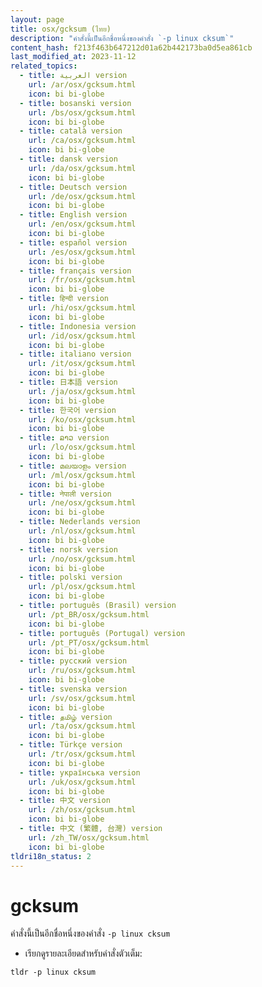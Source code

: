 ```yaml
---
layout: page
title: osx/gcksum (ไทย)
description: "คำสั่งนี้เป็นอีกชื่อหนึ่งของคำสั่ง `-p linux cksum`"
content_hash: f213f463b647212d01a62b442173ba0d5ea861cb
last_modified_at: 2023-11-12
related_topics:
  - title: العربية version
    url: /ar/osx/gcksum.html
    icon: bi bi-globe
  - title: bosanski version
    url: /bs/osx/gcksum.html
    icon: bi bi-globe
  - title: català version
    url: /ca/osx/gcksum.html
    icon: bi bi-globe
  - title: dansk version
    url: /da/osx/gcksum.html
    icon: bi bi-globe
  - title: Deutsch version
    url: /de/osx/gcksum.html
    icon: bi bi-globe
  - title: English version
    url: /en/osx/gcksum.html
    icon: bi bi-globe
  - title: español version
    url: /es/osx/gcksum.html
    icon: bi bi-globe
  - title: français version
    url: /fr/osx/gcksum.html
    icon: bi bi-globe
  - title: हिन्दी version
    url: /hi/osx/gcksum.html
    icon: bi bi-globe
  - title: Indonesia version
    url: /id/osx/gcksum.html
    icon: bi bi-globe
  - title: italiano version
    url: /it/osx/gcksum.html
    icon: bi bi-globe
  - title: 日本語 version
    url: /ja/osx/gcksum.html
    icon: bi bi-globe
  - title: 한국어 version
    url: /ko/osx/gcksum.html
    icon: bi bi-globe
  - title: ລາວ version
    url: /lo/osx/gcksum.html
    icon: bi bi-globe
  - title: മലയാളം version
    url: /ml/osx/gcksum.html
    icon: bi bi-globe
  - title: नेपाली version
    url: /ne/osx/gcksum.html
    icon: bi bi-globe
  - title: Nederlands version
    url: /nl/osx/gcksum.html
    icon: bi bi-globe
  - title: norsk version
    url: /no/osx/gcksum.html
    icon: bi bi-globe
  - title: polski version
    url: /pl/osx/gcksum.html
    icon: bi bi-globe
  - title: português (Brasil) version
    url: /pt_BR/osx/gcksum.html
    icon: bi bi-globe
  - title: português (Portugal) version
    url: /pt_PT/osx/gcksum.html
    icon: bi bi-globe
  - title: русский version
    url: /ru/osx/gcksum.html
    icon: bi bi-globe
  - title: svenska version
    url: /sv/osx/gcksum.html
    icon: bi bi-globe
  - title: தமிழ் version
    url: /ta/osx/gcksum.html
    icon: bi bi-globe
  - title: Türkçe version
    url: /tr/osx/gcksum.html
    icon: bi bi-globe
  - title: українська version
    url: /uk/osx/gcksum.html
    icon: bi bi-globe
  - title: 中文 version
    url: /zh/osx/gcksum.html
    icon: bi bi-globe
  - title: 中文 (繁體, 台灣) version
    url: /zh_TW/osx/gcksum.html
    icon: bi bi-globe
tldri18n_status: 2
---
```

# gcksum

คำสั่งนี้เป็นอีกชื่อหนึ่งของคำสั่ง `-p linux cksum`

- เรียกดูรายละเอียดสำหรับคำสั่งตัวเต็ม:

`tldr -p linux cksum`
